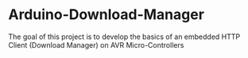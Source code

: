 Arduino-Download-Manager
========================

The goal of this project is to develop the basics of an embedded HTTP Client (Download Manager) on AVR Micro-Controllers